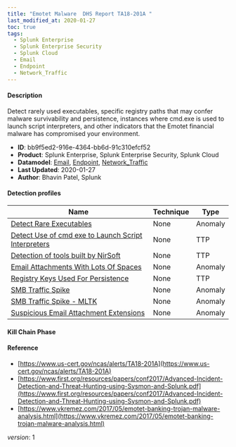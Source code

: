 ```yaml
---
title: "Emotet Malware  DHS Report TA18-201A "
last_modified_at: 2020-01-27
toc: true
tags:
  - Splunk Enterprise
  - Splunk Enterprise Security
  - Splunk Cloud
  - Email
  - Endpoint
  - Network_Traffic
---
```


#### Description

Detect rarely used executables, specific registry paths that may confer malware survivability and persistence, instances where cmd.exe is used to launch script interpreters, and other indicators that the Emotet financial malware has compromised your environment.

- **ID**: bb9f5ed2-916e-4364-bb6d-91c310efcf52
- **Product**: Splunk Enterprise, Splunk Enterprise Security, Splunk Cloud
- **Datamodel**: [Email](https://docs.splunk.com/Documentation/CIM/latest/User/Email), [Endpoint](https://docs.splunk.com/Documentation/CIM/latest/User/Endpoint), [Network_Traffic](https://docs.splunk.com/Documentation/CIM/latest/User/NetworkTraffic)
- **Last Updated**: 2020-01-27
- **Author**: Bhavin Patel, Splunk

#### Detection profiles

| Name        | Technique   | Type         |
| ----------- | ----------- |--------------|
| [Detect Rare Executables](/endpoint/detect_rare_executables/) | None | Anomaly |
| [Detect Use of cmd exe to Launch Script Interpreters](/endpoint/detect_use_of_cmd_exe_to_launch_script_interpreters/) | None | TTP |
| [Detection of tools built by NirSoft](/endpoint/detection_of_tools_built_by_nirsoft/) | None | TTP |
| [Email Attachments With Lots Of Spaces](/application/email_attachments_with_lots_of_spaces/) | None | Anomaly |
| [Registry Keys Used For Persistence](/endpoint/registry_keys_used_for_persistence/) | None | TTP |
| [SMB Traffic Spike](/network/smb_traffic_spike/) | None | Anomaly |
| [SMB Traffic Spike - MLTK](/network/smb_traffic_spike_-_mltk/) | None | Anomaly |
| [Suspicious Email Attachment Extensions](/application/suspicious_email_attachment_extensions/) | None | Anomaly |

#### Kill Chain Phase



#### Reference

* [https://www.us-cert.gov/ncas/alerts/TA18-201A](https://www.us-cert.gov/ncas/alerts/TA18-201A)
* [https://www.first.org/resources/papers/conf2017/Advanced-Incident-Detection-and-Threat-Hunting-using-Sysmon-and-Splunk.pdf](https://www.first.org/resources/papers/conf2017/Advanced-Incident-Detection-and-Threat-Hunting-using-Sysmon-and-Splunk.pdf)
* [https://www.vkremez.com/2017/05/emotet-banking-trojan-malware-analysis.html](https://www.vkremez.com/2017/05/emotet-banking-trojan-malware-analysis.html)



_version_: 1